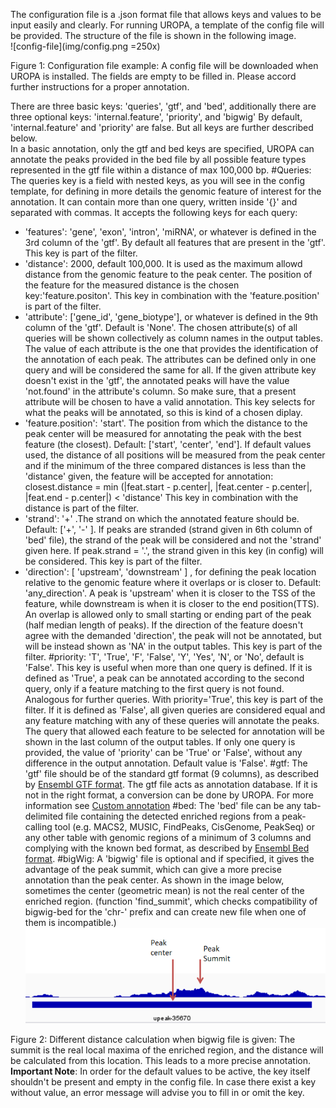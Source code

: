 The configuration file is a .json format file that allows keys and values to be input easily and clearly. 
For running UROPA, a template of the config file will be provided. The structure of the file is shown in the following image.    
![config-file](img/config.png =250x)

Figure 1: Configuration file example: A config file will be downloaded when UROPA is installed. The fields are empty to be filled in. Please accord further instructions for a proper annotation.   

There are three basic keys: 'queries', 'gtf', and 'bed', additionally there are three optional keys: 'internal.feature', 'priority', and 'bigwig'
By default, 'internal.feature' and 'priority' are false. But all keys are further described below.     
In a basic annotation, only the gtf and bed keys are specified, UROPA can annotate the peaks provided in the bed file by all possible feature types represented in the gtf file within a distance of max 100,000 bp. 
#Queries: 
The queries key is a field with nested keys, as you will see in the config template, for defining in more details the genomic feature of interest for the annotation. It can contain more than one query, written inside '{}' and separated with commas. It accepts the following keys for each query:
* 'features': 'gene', 'exon', 'intron', 'miRNA', or whatever is defined in the 3rd column of the 'gtf'. By default all features that are present in the 'gtf'. This key is part of the filter.
* 'distance': 2000, default 100,000. It is used as the maximum allowd distance from the genomic feature to the peak center. The position of the feature for the measured distance is the chosen key:'feature.positon'. This key in combination with the 'feature.position' is part of the filter.
* 'attribute': ['gene_id', 'gene_biotype'], or whatever is defined in the 9th column of the 'gtf'. Default is 'None'. The chosen attribute(s) of all queries will be shown collectively as column names in the output tables. The value of each attribute is the one that provides the identification of the annotation of each peak. The attributes can be defined only in one query and will be considered the same for all. If the given attribute key doesn't exist in the 'gtf', the annotated peaks will have the value 'not.found' in the attribute's column. So make sure, that a present attribute will be chosen to have a valid annotation. This key selects for what the peaks will be annotated, so this is kind of a chosen diplay.
* 'feature.position': 'start'. The position from which the distance to the peak center will be measured for annotating the peak with the best feature (the closest). Default:  ['start', 'center', 'end']. If default values used, the distance of all positions will be measured from the peak center and if the minimum of the three compared distances is less than the 'distance' given, the feature will be accepted for annotation: closest.distance = min (\|feat.start - p.center\|, \|feat.center - p.center\|, \|feat.end - p.center\|)   < 'distance' 
This key in combination with the distance is part of the filter.
* 'strand': '+' .The strand on which the annotated feature should be. Default: ['+', '-' ]. If peaks are stranded (strand given in 6th column of 'bed' file), the strand of the peak will be considered and not the 'strand' given here. If peak.strand = '.', the strand given in this key (in config) will be considered. This key is part of the filter.
* 'direction': [ 'upstream', 'downstream' ] , for defining the peak location relative to the genomic feature where it overlaps or is closer to. Default: 'any_direction'. A peak is 'upstream' when it is closer to the TSS of the feature, while downstream is when it is closer to the end position(TTS). An overlap is allowed only to small starting or ending part of the peak (half median length of peaks). If the direction of the feature doesn't agree with the demanded 'direction', the peak will not be annotated, but will be instead shown as 'NA' in the output tables. This key is part of the filter.
#priority: 
'T', 'True', 'F', 'False', 'Y', 'Yes', 'N', or 'No', default is 'False'. This key is useful when more than one query is defined. If it is defined as 'True', a peak can be annotated according to the second query, only if a feature matching to the first query is not found. Analogous for further queries. With priority='True', this key is part of the filter. If it is defined as 'False', all given queries are considered equal and any feature matching with any of these queries will annotate the peaks. The query that allowed each feature to be selected for annotation will be shown in the last column of the output tables. If only one query is provided, the value of 'priority' can be 'True' or 'False', without any difference in the output annotation. Default value is 'False'.
#gtf: 
The 'gtf' file should be of the standard gtf format (9 columns), as described by [Ensembl GTF format](http://www.ensembl.org/info/website/upload/gff.html>). The gtf file acts as annotation database. If it is not in the right format, a conversion can be done by UROPA. For more information see [Custom annotation](custom.md)
#bed:
The 'bed' file can be any tab-delimited file containing the detected enriched regions from a peak-calling tool (e.g. MACS2, MUSIC, FindPeaks, CisGenome, PeakSeq) or any other table with genomic regions of a minimum of 3 columns and complying with the known bed format, as described by [Ensembl Bed format](http://www.ensembl.org/info/website/upload/bed.html).
#bigWig: 
A 'bigwig' file is optional and if specified, it gives the advantage of the peak summit, which can give a more precise annotation than the peak center. As shown in the image below, sometimes the center (geometric mean) is not the real center of the enriched region. (function 'find_summit', which checks compatibility of bigwig-bed for the 'chr-' prefix and can create new file when one of them is incompatible.)
![summit](img/summit.png)

Figure 2: Different distance calculation when bigwig file is given: The summit is the real local maxima of the enriched region, and the distance will be calculated from this location. This leads to a more precise annotation.
**Important Note**: In order for the default values to be active, the key itself shouldn't be present and empty in the config file.
In case there exist a key without value, an error message will advise you to fill in or omit the key.  